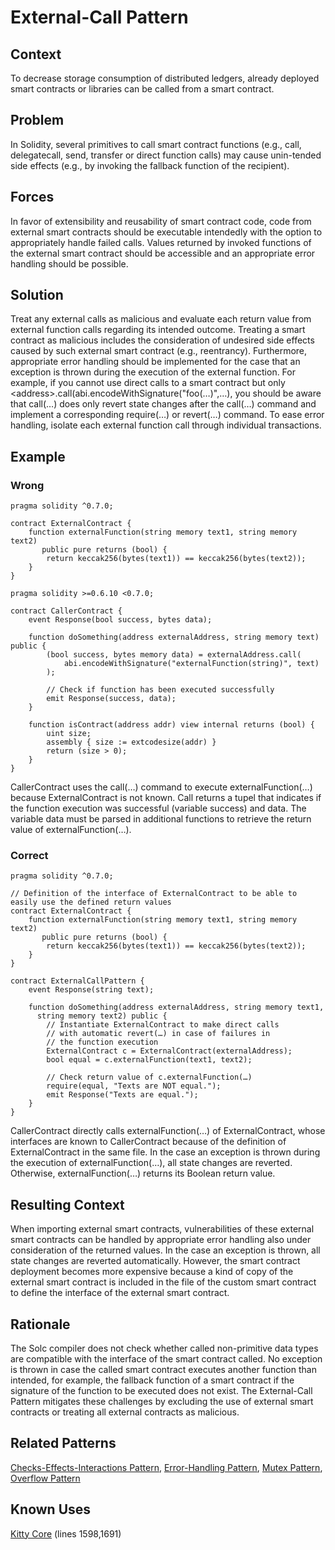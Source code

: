 # External-Call Pattern

## Context
To decrease storage consumption of distributed ledgers, already deployed smart contracts or libraries can be called from a smart contract.

## Problem
In Solidity, several primitives to call smart contract functions (e.g., call, delegatecall, send, transfer or direct function calls) may cause unin-tended side effects (e.g., by invoking the fallback function of the recipient).

## Forces
In favor of extensibility and reusability of smart contract code, code from external smart contracts should be executable intendedly with the option to appropriately handle failed calls. Values returned by invoked functions of the external smart contract should be accessible and an appropriate error handling should be possible.

## Solution
Treat any external calls as malicious and evaluate each return value from external function calls regarding its intended outcome. Treating a smart contract as malicious includes the consideration of undesired side effects caused by such external smart contract (e.g., reentrancy). Furthermore, appropriate error handling should be implemented for the case that an exception is thrown during the execution of the external function. For example, if you cannot use direct calls to a smart contract but only \<address>.call(abi.encodeWithSignature("foo(…)",…), you should be aware that call(…) does only revert state changes after the call(…) command and implement a corresponding require(…) or revert(…) command. To ease error handling, isolate each external function call through individual transactions.
## Example

### Wrong
```Solidity 
pragma solidity ^0.7.0;

contract ExternalContract {
    function externalFunction(string memory text1, string memory text2)
       public pure returns (bool) {
        return keccak256(bytes(text1)) == keccak256(bytes(text2));
    }
}
```
```Solidity 
pragma solidity >=0.6.10 <0.7.0;

contract CallerContract {
    event Response(bool success, bytes data);

    function doSomething(address externalAddress, string memory text) public {
        (bool success, bytes memory data) = externalAddress.call(
            abi.encodeWithSignature("externalFunction(string)", text)
        );

        // Check if function has been executed successfully
        emit Response(success, data);
    }

    function isContract(address addr) view internal returns (bool) {
        uint size;
        assembly { size := extcodesize(addr) }
        return (size > 0);
    }
}
```
CallerContract uses the call(…) command to execute externalFunction(…) because ExternalContract is not known. Call returns a tupel that indicates if the function execution was successful (variable success) and data. The variable data must be parsed in additional functions to retrieve the return value of externalFunction(…).

### Correct
```Solidity 
pragma solidity ^0.7.0;

// Definition of the interface of ExternalContract to be able to easily use the defined return values
contract ExternalContract {
    function externalFunction(string memory text1, string memory text2)
       public pure returns (bool) {
        return keccak256(bytes(text1)) == keccak256(bytes(text2));
    }
}

contract ExternalCallPattern {
    event Response(string text);

    function doSomething(address externalAddress, string memory text1,
      string memory text2) public {
        // Instantiate ExternalContract to make direct calls
        // with automatic revert(…) in case of failures in
        // the function execution
        ExternalContract c = ExternalContract(externalAddress);
        bool equal = c.externalFunction(text1, text2);    
   
        // Check return value of c.externalFunction(…)
        require(equal, "Texts are NOT equal.");
        emit Response("Texts are equal.");
    }
}
```
CallerContract directly calls externalFunction(…) of ExternalContract, whose interfaces are known to CallerContract because of the definition of ExternalContract in the same file. In the case an exception is thrown during the execution of externalFunction(…), all state changes are reverted. Otherwise, externalFunction(…) returns its Boolean return value.

## Resulting Context
When importing external smart contracts, vulnerabilities of these external smart contracts can be handled by appropriate error handling also under consideration of the returned values. In the case an exception is thrown, all state changes are reverted automatically. However, the smart contract deployment becomes more expensive because a kind of copy of the external smart contract is included in the file of the custom smart contract to define the interface of the external smart contract.

## Rationale
The Solc compiler does not check whether called non-primitive data types are compatible with the interface of the smart contract called. No exception is thrown in case the called smart contract executes another function than intended, for example, the fallback function of a smart contract if the signature of the function to be executed does not exist. The External-Call Pattern mitigates these challenges by excluding the use of external smart contracts or treating all external contracts as malicious.

## Related Patterns
[Checks-Effects-Interactions Pattern](../Checks-Effects-Interactions%20Pattern/README.md), [Error-Handling Pattern](../Error-Handling%20Pattern/README.md), [Mutex Pattern](../Mutex%20Pattern/README.md), [Overflow Pattern](../Overflow%20Pattern/README.md)

## Known Uses
[Kitty Core](https://etherscan.io/address/0x06012c8cf97BEaD5deAe237070F9587f8E7A266d#code) (lines 1598,1691)
